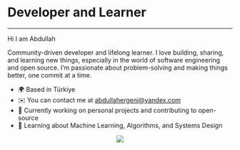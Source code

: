 # Developer and Learner
------------------------

Hi I am Abdullah

Community-driven developer and lifelong learner. I love building, sharing, and learning new things, especially in the world of software engineering and open source. I’m passionate about problem-solving and making things better, one commit at a time.

* 🌍  Based in Türkiye
* ✉️  You can contact me at [abdullahergeni@yandex.com](mailto:abdullahergeni@yandex.com)
* 🚀  Currently working on personal projects and contributing to open-source
* 🧠  Learning about Machine Learning, Algorithms, and Systems Design

<div align="center">
    <a href="https://github.com/anuraghazra/github-readme-stats">
        <img src="https://github-readme-stats.vercel.app/api/top-langs/?username=aergen29&layout=donut&langs_count=6&border_color=61dafb&hide_border=true&bg_color=20232a&title_color=61dafb&text_color=ffffff&hide=html" />
    </a>
</div>
